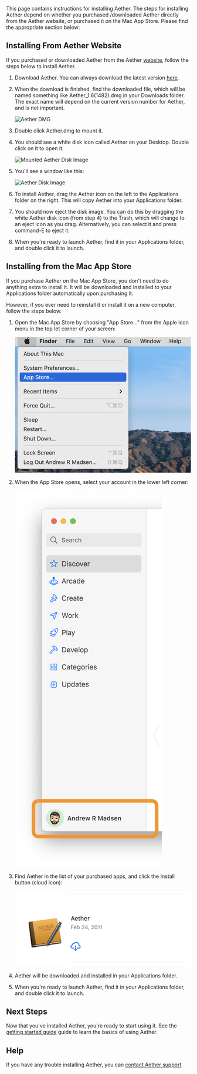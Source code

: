 This page contains instructions for installing Aether. The steps for installing Aether depend on whether you purchased /downloaded Aether directly from the Aether website, or purchased it on the Mac App Store. Please find the appropriate section below:

## Installing From Aether Website

If you purchased or downloaded Aether from the Aether [website](http://www.aetherlog.com/), follow the steps below to install Aether.

1. Download Aether. You can always download the latest version [here](http://builds.openreelsoftware.com/apps/aether/release/download/latest_dmg).
2. When the download is finished, find the downloaded file, which will be named something like Aether_1.6(1482).dmg in your Downloads folder. The exact name will depend on the current version number for Aether, and is not important.

    ![Aether DMG](images/AetherDMG.png)

3. Double click Aether.dmg to mount it.
4. You should see a white disk icon called Aether on your Desktop. Double click on it to open it.

    ![Mounted Aether Disk Image](images/MountedAetherDMG.png)

5. You'll see a window like this:

    ![Aether Disk Image](images/AetherDiskImage.png)

6. To install Aether, drag the Aether icon on the left to the Applications folder on the right. This will copy Aether into your Applications folder.
7. You should now eject the disk image. You can do this by dragging the white Aether disk icon (from step 4) to the Trash, which will change to an eject icon as you drag. Alternatively, you can select it and press command-E to eject it.
8. When you're ready to launch Aether, find it in your Applications folder, and double click it to launch.

## Installing from the Mac App Store

If you purchase Aether on the Mac App Store, you don't need to do anything extra to install it. It will be downloaded and installed to your Applications folder automatically upon purchasing it.

However, if you ever need to reinstall it or install it on a new computer, follow the steps below.

1. Open the Mac App Store by choosing "App Store..." from the Apple icon menu in the top let corner of your screen:

    ![App Store in Apple Menu](images/AppleMenuAppStore.png)

2. When the App Store opens, select your account in the lower left corner:

    ![App Store Purchased tab](images/AppStoreAccount.png)

3. Find Aether in the list of your purchased apps, and click the Install button (cloud icon):

    ![App Store Install Button](images/AppStoreInstallAether.png)

4. Aether will be downloaded and installed in your Applications folder.

5. When you're ready to launch Aether, find it in your Applications folder, and double click it to launch.

## Next Steps

Now that you've installed Aether, you're ready to start using it. See the [getting started guide](gettingstarted) guide to learn the basics of using Aether.

## Help

If you have any trouble installing Aether, you can [contact Aether support](http://www.aetherlog.com/contact.html).
